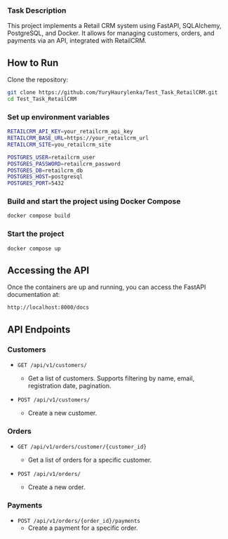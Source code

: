 ### Task Description

This project implements a Retail CRM system using FastAPI, SQLAlchemy, PostgreSQL, and Docker. It allows for managing
customers, orders, and payments via an API, integrated with RetailCRM.

## How to Run

Clone the repository:

```bash
git clone https://github.com/YuryHaurylenka/Test_Task_RetailCRM.git
cd Test_Task_RetailCRM
```

### Set up environment variables

```bash
RETAILCRM_API_KEY=your_retailcrm_api_key
RETAILCRM_BASE_URL=https://your_retailcrm_url
RETAILCRM_SITE=you_retailcrm_site

POSTGRES_USER=retailcrm_user
POSTGRES_PASSWORD=retailcrm_password
POSTGRES_DB=retailcrm_db
POSTGRES_HOST=postgresql
POSTGRES_PORT=5432
```

### Build and start the project using Docker Compose

```bash
docker compose build
```

### Start the project

```bash
docker compose up
```

## Accessing the API

Once the containers are up and running, you can access the FastAPI documentation at:

```bash
http://localhost:8000/docs
```

## API Endpoints

### Customers

- `GET /api/v1/customers/`
    - Get a list of customers. Supports filtering by name, email, registration date, pagination.

- `POST /api/v1/customers/`
    - Create a new customer.

### Orders

- `GET /api/v1/orders/customer/{customer_id}`
    - Get a list of orders for a specific customer.

- `POST /api/v1/orders/`
    - Create a new order.

### Payments

- `POST /api/v1/orders/{order_id}/payments`
    - Create a payment for a specific order.


